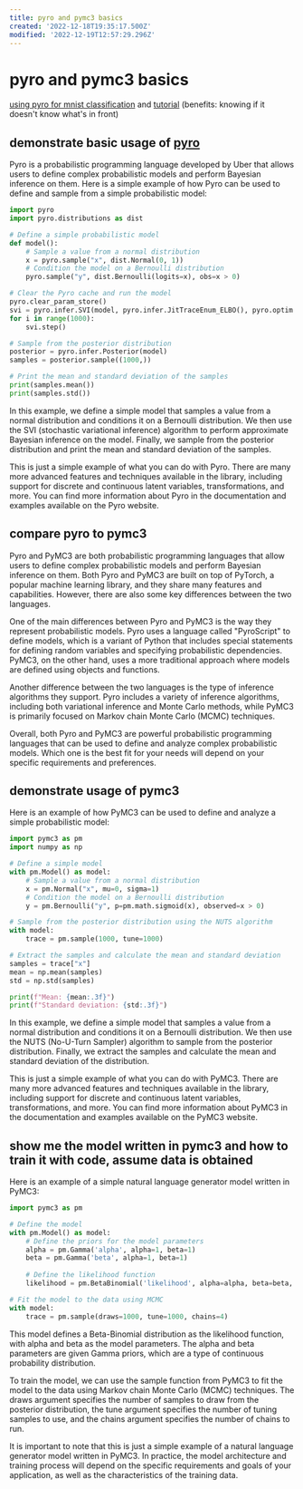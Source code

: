 ```yaml
---
title: pyro and pymc3 basics
created: '2022-12-18T19:35:17.500Z'
modified: '2022-12-19T12:57:29.296Z'
---
```


# pyro and pymc3 basics

[using pyro for mnist classification](https://github.com/paraschopra/bayesian-neural-network-mnist) and [tutorial](https://towardsdatascience.com/making-your-neural-network-say-i-dont-know-bayesian-nns-using-pyro-and-pytorch-b1c24e6ab8cd) (benefits: knowing if it doesn't know what's in front)

## demonstrate basic usage of [pyro](http://pyro.ai/examples/intro_long.html)
Pyro is a probabilistic programming language developed by Uber that allows users to define complex probabilistic models and perform Bayesian inference on them. Here is a simple example of how Pyro can be used to define and sample from a simple probabilistic model:

```python
import pyro
import pyro.distributions as dist

# Define a simple probabilistic model
def model():
    # Sample a value from a normal distribution
    x = pyro.sample("x", dist.Normal(0, 1))
    # Condition the model on a Bernoulli distribution
    pyro.sample("y", dist.Bernoulli(logits=x), obs=x > 0)

# Clear the Pyro cache and run the model
pyro.clear_param_store()
svi = pyro.infer.SVI(model, pyro.infer.JitTraceEnum_ELBO(), pyro.optim.Adam({"lr": 0.01}))
for i in range(1000):
    svi.step()

# Sample from the posterior distribution
posterior = pyro.infer.Posterior(model)
samples = posterior.sample((1000,))

# Print the mean and standard deviation of the samples
print(samples.mean())
print(samples.std())
```

In this example, we define a simple model that samples a value from a normal distribution and conditions it on a Bernoulli distribution. We then use the SVI (stochastic variational inference) algorithm to perform approximate Bayesian inference on the model. Finally, we sample from the posterior distribution and print the mean and standard deviation of the samples.

This is just a simple example of what you can do with Pyro. There are many more advanced features and techniques available in the library, including support for discrete and continuous latent variables, transformations, and more. You can find more information about Pyro in the documentation and examples available on the Pyro website.


## compare pyro to pymc3
Pyro and PyMC3 are both probabilistic programming languages that allow users to define complex probabilistic models and perform Bayesian inference on them. Both Pyro and PyMC3 are built on top of PyTorch, a popular machine learning library, and they share many features and capabilities. However, there are also some key differences between the two languages.

One of the main differences between Pyro and PyMC3 is the way they represent probabilistic models. Pyro uses a language called "PyroScript" to define models, which is a variant of Python that includes special statements for defining random variables and specifying probabilistic dependencies. PyMC3, on the other hand, uses a more traditional approach where models are defined using objects and functions.

Another difference between the two languages is the type of inference algorithms they support. Pyro includes a variety of inference algorithms, including both variational inference and Monte Carlo methods, while PyMC3 is primarily focused on Markov chain Monte Carlo (MCMC) techniques.

Overall, both Pyro and PyMC3 are powerful probabilistic programming languages that can be used to define and analyze complex probabilistic models. Which one is the best fit for your needs will depend on your specific requirements and preferences.


## demonstrate usage of pymc3
Here is an example of how PyMC3 can be used to define and analyze a simple probabilistic model:

```python
import pymc3 as pm
import numpy as np

# Define a simple model
with pm.Model() as model:
    # Sample a value from a normal distribution
    x = pm.Normal("x", mu=0, sigma=1)
    # Condition the model on a Bernoulli distribution
    y = pm.Bernoulli("y", p=pm.math.sigmoid(x), observed=x > 0)

# Sample from the posterior distribution using the NUTS algorithm
with model:
    trace = pm.sample(1000, tune=1000)

# Extract the samples and calculate the mean and standard deviation
samples = trace["x"]
mean = np.mean(samples)
std = np.std(samples)

print(f"Mean: {mean:.3f}")
print(f"Standard deviation: {std:.3f}")
```
In this example, we define a simple model that samples a value from a normal distribution and conditions it on a Bernoulli distribution. We then use the NUTS (No-U-Turn Sampler) algorithm to sample from the posterior distribution. Finally, we extract the samples and calculate the mean and standard deviation of the distribution.

This is just a simple example of what you can do with PyMC3. There are many more advanced features and techniques available in the library, including support for discrete and continuous latent variables, transformations, and more. You can find more information about PyMC3 in the documentation and examples available on the PyMC3 website.

## show me the model written in pymc3 and how to train it with code, assume data is obtained
Here is an example of a simple natural language generator model written in PyMC3:

```python
import pymc3 as pm

# Define the model
with pm.Model() as model:
    # Define the priors for the model parameters
    alpha = pm.Gamma('alpha', alpha=1, beta=1)
    beta = pm.Gamma('beta', alpha=1, beta=1)
    
    # Define the likelihood function
    likelihood = pm.BetaBinomial('likelihood', alpha=alpha, beta=beta, observed=data)

# Fit the model to the data using MCMC
with model:
    trace = pm.sample(draws=1000, tune=1000, chains=4)
```

This model defines a Beta-Binomial distribution as the likelihood function, with alpha and beta as the model parameters. The alpha and beta parameters are given Gamma priors, which are a type of continuous probability distribution.

To train the model, we can use the sample function from PyMC3 to fit the model to the data using Markov chain Monte Carlo (MCMC) techniques. The draws argument specifies the number of samples to draw from the posterior distribution, the tune argument specifies the number of tuning samples to use, and the chains argument specifies the number of chains to run.

It is important to note that this is just a simple example of a natural language generator model written in PyMC3. In practice, the model architecture and training process will depend on the specific requirements and goals of your application, as well as the characteristics of the training data.




